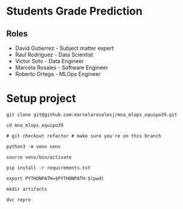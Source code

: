 # Students Grade Prediction

## Roles

- David Gutierrez - Subject matter expert
- Raul Rodriguez - Data Scientist
- Victor Soto - Data Engineer
- Marcela Rosales - Software Engineer
- Roberto Ortega - MLOps Engineer

# Setup project

```
git clone git@github.com:marcelarosalesj/mna_mlops_equipo39.git

cd mna_mlops_equipo39

# git checkout refactor # make sure you're on this branch

python3 -m venv venv

source venv/bin/activate

pip install -r requirements.txt

export PYTHONPATH=$PYTHONPATH:$(pwd)

mkdir artifacts

dvc repro
```
